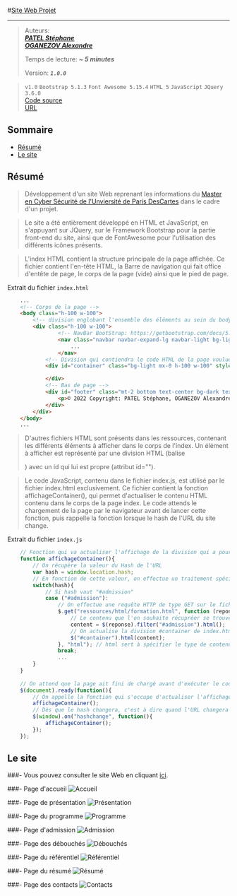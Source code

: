 #[Site Web Projet](https://.github.io/)

---

> Auteurs:   
>[**_PATEL Stéphane_**]()  
>[**_OGANEZOV Alexandre_**]()
>
> Temps de lecture: **_\~ 5 minutes_**
>
> Version: **_`1.0.0`_**

> `v1.0` `Bootstrap 5.1.3` `Font Awesome 5.15.4` `HTML 5` `JavaScript` `JQuery 3.6.0`  
> [Code source](https://github.com/alexandre-o/Prog-dist)  
> [URL](https://.github.io/)

## Sommaire
- [Résumé](#Résumé)
- [Le site](#Le-site)
  ️
## Résumé
> Développement d'un site Web reprenant les informations du [Master en Cyber Sécurité de l'Unviersité de Paris DesCartes](https://odf.u-paris.fr/fr/offre-de-formation/master-XB/sciences-technologies-sante-STS/informatique-K2NDIF4R/master-informatique-parcours-cybersecurite-JT5NYCBV.html) dans le cadre d'un projet.

> Le site a été entièrement développé en HTML et JavaScript, en s'appuyant sur JQuery, sur le Framework Bootstrap pour la partie front-end du site, ainsi que de FontAwesome pour l'utilisation des différents icônes présents.

> L'index HTML contient la structure principale de la page affichée.
> Ce fichier contient l'en-tête HTML, la Barre de navigation qui fait office d'entête de page, le corps de la page (vide) ainsi que le pied de page.

Extrait du fichier `index.html`
```html
    ...
    <!-- Corps de la page -->
    <body class="h-100 w-100">
        <!-- division englobant l'ensemble des éléments au sein du body -->
        <div class="h-100 w-100">
                <!-- NavBar BootStrap: https://getbootstrap.com/docs/5.1/components/navbar/ -->
                <nav class="navbar navbar-expand-lg navbar-light bg-light rounded-lg sticky-top" id="navbar">
                    ...
                </nav>
            <!-- Division qui contiendra le code HTML de la page voulue, en fonction d'index.js -->
            <div id="container" class="bg-light mx-0 h-100 w-100" style="overflow-x: unset;">

            </div>
            <!-- Bas de page -->
            <div id="footer" class="mt-2 bottom text-center bg-dark text-white" aria-label="breadcrumb">
                <p>© 2022 Copyright: PATEL Stéphane, OGANEZOV Alexandre - <a href="https:github.com" class="text-decoration-none text-white" target="_blank" rel="noopener noreferrer">v1.0.0</a></p>
            </div>
        </div>
    </body>
    ...
```

> D'autres fichiers HTML sont présents dans les ressources, contenant les différents éléments à afficher dans le corps de l'index. Un élément à afficher est représenté par une division HTML (balise <div>) avec un id qui lui est propre (attribut id="").

> Le code JavaScript, contenu dans le fichier index.js, est utilisé par le fichier index.html exclusivement.
> Ce fichier contient la fonction affichageContainer(), qui permet d'actualiser le contenu HTML contenu dans le corps de la page index. Le code attends le chargement de la page par le navigateur avant de lancer cette fonction, puis rappelle la fonction lorsque le hash de l'URL du site change.

Extrait du fichier `index.js`
```javascript
    // Fonction qui va actualiser l'affichage de la division qui a pourt id #container dans la page index.html
    function affichageContainer(){
    	// On récupère la valeur du Hash de l'URL
    	var hash = window.location.hash;
    	// En fonction de cette valeur, on effectue un traitement spécifique
    	switch(hash){
    		// Si hash vaut "#admission"
    		case ("#admission"):
    			// On effectue une requête HTTP de type GET sur le fichier formation.html qui va nous retourner du code HTML dans la variable reponse
    			$.get("ressources/html/formation.html", function (reponse) {
    				// Le contenu que l'on souhaite récupréer se trouve dans la division avec pour id admission, donc on filtre ça dans content
    				content = $(reponse).filter("#admission").html();
    				// On actualise la division #container de index.html par le contenu filtré de formation.html
    				$("#container").html(content);
    			}, "html"); // html sert à spécifier le type de contenu qui sera renvoyé par la requête
    			break;
    			...
		}
	}
	
    // On attend que la page ait fini de chargé avant d'exécuter le code
    $(document).ready(function(){
    	// On appelle la fonction qui s'occupe d'actualiser l'affichage du container
    	affichageContainer();
    	// Dès que le hash changera, c'est à dire quand l'URL changera de #hash, on rappelera la fonction souhaitée
    	$(window).on("hashchange", function(){
    		affichageContainer();
    	});
    });
```

## Le site

###- Vous pouvez consulter le site Web en cliquant [ici](https://.github.io/).  
  
###- Page d'accueil
![Accueil](./ressources/images/readme/accueil.png)

###- Page de présentation
![Présentation](./ressources/images/readme/presentation.png)

###- Page du programme
![Programme](./ressources/images/readme/programme.png)

###- Page d'admission
![Admission](./ressources/images/readme/admission.png)

###- Page des débouchés
![Débouchés](./ressources/images/readme/debouches.png)

###- Page du référentiel
![Référentiel](./ressources/images/readme/referentiel.png)

###- Page du résumé
![Résumé](./ressources/images/readme/resume.png)

###- Page des contacts
![Contacts](./ressources/images/readme/contacts.png)
